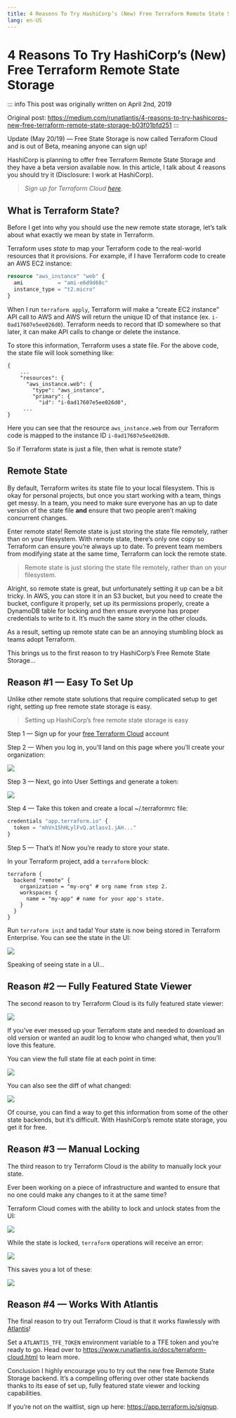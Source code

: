 ```yaml
---
title: 4 Reasons To Try HashiCorp’s (New) Free Terraform Remote State Storage
lang: en-US
---
```


# 4 Reasons To Try HashiCorp’s (New) Free Terraform Remote State Storage

::: info
This post was originally written on April 2nd, 2019

Original post: https://medium.com/runatlantis/4-reasons-to-try-hashicorps-new-free-terraform-remote-state-storage-b03f01bfd251
:::

Update (May 20/19) — Free State Storage is now called Terraform Cloud and is out of Beta, meaning anyone can sign up!

HashiCorp is planning to offer free Terraform Remote State Storage and they have a beta version available now. In this article, I talk about 4 reasons you should try it (Disclosure: I work at HashiCorp).

> _Sign up for Terraform Cloud [here](https://goo.gl/X5t5EM)._

## What is Terraform State?

Before I get into why you should use the new remote state storage, let’s talk about what exactly we mean by state in Terraform.

Terraform uses _state_ to map your Terraform code to the real-world resources that it provisions. For example, if I have Terraform code to create an AWS EC2 instance:

```tf
resource "aws_instance" "web" {
  ami           = "ami-e6d9d68c"
  instance_type = "t2.micro"
}
```

When I run `terraform apply`, Terraform will make a “create EC2 instance” API call to AWS and AWS will return the unique ID of that instance (ex. `i-0ad17607e5ee026d0`). Terraform needs to record that ID somewhere so that later, it can make API calls to change or delete the instance.

To store this information, Terraform uses a state file. For the above code, the state file will look something like:

```json{4,7}
{
    ...
    "resources": {
      "aws_instance.web": {
        "type": "aws_instance",
        "primary": {
          "id": "i-0ad17607e5ee026d0",
     ...
}
```

Here you can see that the resource `aws_instance.web` from our Terraform code is mapped to the instance ID `i-0ad17607e5ee026d0`.

So if Terraform state is just a file, then what is remote state?

## Remote State

By default, Terraform writes its state file to your local filesystem. This is okay for personal projects, but once you start working with a team, things get messy. In a team, you need to make sure everyone has an up to date version of the state file **and** ensure that two people aren’t making concurrent changes.

Enter remote state! Remote state is just storing the state file remotely, rather than on your filesystem. With remote state, there’s only one copy so Terraform can ensure you’re always up to date. To prevent team members from modifying state at the same time, Terraform can lock the remote state.

> Remote state is just storing the state file remotely, rather than on your filesystem.

Alright, so remote state is great, but unfortunately setting it up can be a bit tricky. In AWS, you can store it in an S3 bucket, but you need to create the bucket, configure it properly, set up its permissions properly, create a DynamoDB table for locking and then ensure everyone has proper credentials to write to it. It’s much the same story in the other clouds.

As a result, setting up remote state can be an annoying stumbling block as teams adopt Terraform.

This brings us to the first reason to try HashiCorp’s Free Remote State Storage...

## Reason #1 — Easy To Set Up

Unlike other remote state solutions that require complicated setup to get right, setting up free remote state storage is easy.

> Setting up HashiCorp’s free remote state storage is easy

Step 1 — Sign up for your [free Terraform Cloud](https://app.terraform.io/signup) account

Step 2 — When you log in, you’ll land on this page where you’ll create your organization:

![](/blog/4-reasons-to-try-hashicorps-new-free-terraform-remote-state-storage/pic1.webp)

Step 3 — Next, go into User Settings and generate a token:

![](/blog/4-reasons-to-try-hashicorps-new-free-terraform-remote-state-storage/pic2.webp)

Step 4 — Take this token and create a local ~/.terraformrc file:

```tf
credentials "app.terraform.io" {
  token = "mhVn15hHLylFvQ.atlasv1.jAH..."
}
```

Step 5 — That’s it! Now you’re ready to store your state.

In your Terraform project, add a `terraform` block:

```tf{3,5}
terraform {
  backend "remote" {
    organization = "my-org" # org name from step 2.
    workspaces {
      name = "my-app" # name for your app's state.
    }
  }
}
```

Run `terraform init` and tada! Your state is now being stored in Terraform Enterprise. You can see the state in the UI:

![](/blog/4-reasons-to-try-hashicorps-new-free-terraform-remote-state-storage/pic3.webp)

Speaking of seeing state in a UI...

## Reason #2 — Fully Featured State Viewer

The second reason to try Terraform Cloud is its fully featured state viewer:

![](/blog/4-reasons-to-try-hashicorps-new-free-terraform-remote-state-storage/pic4.webp)

If you’ve ever messed up your Terraform state and needed to download an old version or wanted an audit log to know who changed what, then you’ll love this feature.

You can view the full state file at each point in time:

![](/blog/4-reasons-to-try-hashicorps-new-free-terraform-remote-state-storage/pic5.webp)

You can also see the diff of what changed:

![](/blog/4-reasons-to-try-hashicorps-new-free-terraform-remote-state-storage/pic6.webp)

Of course, you can find a way to get this information from some of the other state backends, but it’s difficult. With HashiCorp’s remote state storage, you get it for free.

## Reason #3 — Manual Locking

The third reason to try Terraform Cloud is the ability to manually lock your state.

Ever been working on a piece of infrastructure and wanted to ensure that no one could make any changes to it at the same time?

Terraform Cloud comes with the ability to lock and unlock states from the UI:

![](/blog/4-reasons-to-try-hashicorps-new-free-terraform-remote-state-storage/pic7.webp)

While the state is locked, `terraform` operations will receive an error:

![](/blog/4-reasons-to-try-hashicorps-new-free-terraform-remote-state-storage/pic8.webp)

This saves you a lot of these:

![](/blog/4-reasons-to-try-hashicorps-new-free-terraform-remote-state-storage/pic9.webp)

## Reason #4 — Works With Atlantis

The final reason to try out Terraform Cloud is that it works flawlessly with [Atlantis](https://www.runatlantis.io/)!

Set a `ATLANTIS_TFE_TOKEN` environment variable to a TFE token and you’re ready to go. Head over to https://www.runatlantis.io/docs/terraform-cloud.html to learn more.

Conclusion
I highly encourage you to try out the new free Remote State Storage backend. It’s a compelling offering over other state backends thanks to its ease of set up, fully featured state viewer and locking capabilities.

If you’re not on the waitlist, sign up here: https://app.terraform.io/signup.
